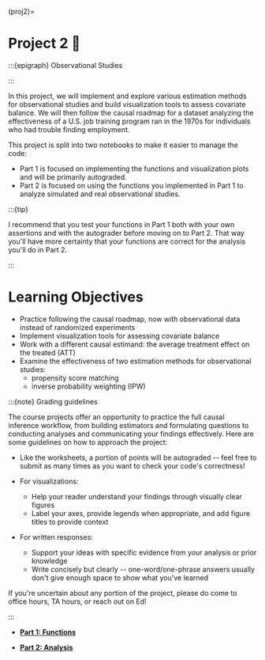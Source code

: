 (proj2)=
# Project 2 👥

:::{epigraph}
Observational Studies

:::

In this project, we will implement and explore various estimation methods for observational studies and build visualization tools to assess covariate balance. We will then follow the causal roadmap for a dataset analyzing the effectiveness of a U.S. job training program ran in the 1970s for individuals who had trouble finding employment.

This project is split into two notebooks to make it easier to manage the code:

- Part 1 is focused on implementing the functions and visualization plots and will be primarily autograded.
- Part 2 is focused on using the functions you implemented in Part 1 to analyze simulated and real observational studies.


:::{tip}

I recommend that you test your functions in Part 1 both with your own assertions and with the autograder before moving on to Part 2. That way you'll have more certainty that your functions are correct for the analysis you'll do in Part 2.

:::

# Learning Objectives

- Practice following the causal roadmap, now with observational data instead of randomized experiments
- Implement visualization tools for assessing covariate balance
- Work with a different causal estimand: the average treatment effect on the treated (ATT)
- Examine the effectiveness of two estimation methods for observational studies:
    - propensity score matching
    - inverse probability weighting (IPW)

:::{note} Grading guidelines

The course projects offer an opportunity to practice the full causal inference workflow, from building estimators and formulating questions to conducting analyses and communicating your findings effectively. Here are some guidelines on how to approach the project:

- Like the worksheets, a portion of points will be autograded -- feel free to submit as many times as you want to check your code's correctness!

- For visualizations:
    - Help your reader understand your findings through visually clear figures
    - Label your axes, provide legends when appropriate, and add figure titles to provide context

- For written responses:
    - Support your ideas with specific evidence from your analysis or prior knowledge
    - Write concisely but clearly -- one-word/one-phrase answers usually don't give enough space to show what you've learned

If you're uncertain about any portion of the project, please do come to office hours, TA hours, or reach out on Ed! 

:::

<!-- make the font a little larger-->


- [**Part 1: Functions**](proj2_functions)

- [**Part 2: Analysis**](proj2_analysis)
